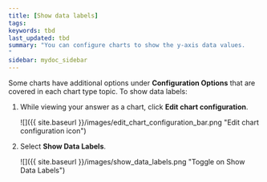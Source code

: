 ```yaml
---
title: [Show data labels]
tags:
keywords: tbd
last_updated: tbd
summary: "You can configure charts to show the y-axis data values.
"
sidebar: mydoc_sidebar
---
```

Some charts have additional options under **Configuration Options** that are covered in each chart type topic. To show data labels:

1. While viewing your answer as a chart, click **Edit chart configuration**.

     ![]({{ site.baseurl }}/images/edit_chart_configuration_bar.png "Edit chart configuration icon")

2. Select **Show Data Labels**.

     ![]({{ site.baseurl }}/images/show_data_labels.png "Toggle on Show Data Labels")
